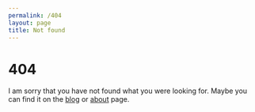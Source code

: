 ```yaml
---
permalink: /404
layout: page
title: Not found
---
```


# 404

I am sorry that you have not found what you were looking for. Maybe you can find it on the [blog](/blog) or [about](/about) page.
